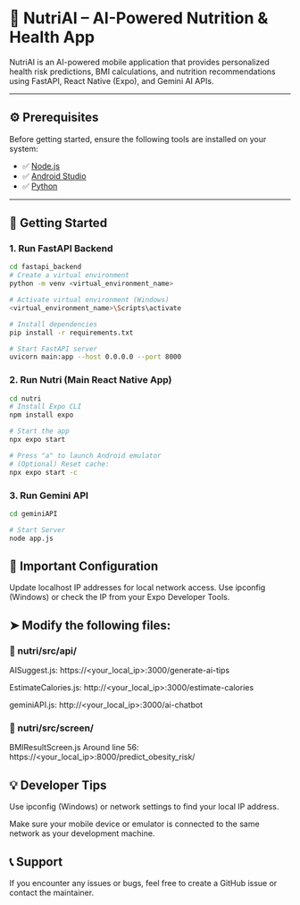 # 🥗 NutriAI – AI-Powered Nutrition & Health App

NutriAI is an AI-powered mobile application that provides personalized health risk predictions, BMI calculations, and nutrition recommendations using FastAPI, React Native (Expo), and Gemini AI APIs.

---

## ⚙️ Prerequisites

Before getting started, ensure the following tools are installed on your system:

- ✅ [Node.js](https://nodejs.org/en)
- ✅ [Android Studio](https://developer.android.com/studio)
- ✅ [Python](https://www.python.org/downloads/)

---

## 🚀 Getting Started

### 1. Run FastAPI Backend

```bash
cd fastapi_backend
# Create a virtual environment
python -m venv <virtual_environment_name>

# Activate virtual environment (Windows)
<virtual_environment_name>\Scripts\activate

# Install dependencies
pip install -r requirements.txt

# Start FastAPI server
uvicorn main:app --host 0.0.0.0 --port 8000
```
### 2. Run Nutri (Main React Native App)
```bash
cd nutri
# Install Expo CLI
npm install expo

# Start the app
npx expo start

# Press "a" to launch Android emulator
# (Optional) Reset cache:
npx expo start -c
```
### 3. Run Gemini API
```bash
cd geminiAPI

# Start Server
node app.js
```

## 🔧 Important Configuration
Update localhost IP addresses for local network access. Use ipconfig (Windows) or check the IP from your Expo Developer Tools.

## ➤ Modify the following files:
### 📂 nutri/src/api/
AISuggest.js:
https://<your_local_ip>:3000/generate-ai-tips

EstimateCalories.js:
http://<your_local_ip>:3000/estimate-calories

geminiAPI.js:
http://<your_local_ip>:3000/ai-chatbot

### 📂 nutri/src/screen/
BMIResultScreen.js
Around line 56:
https://<your_local_ip>:8000/predict_obesity_risk/

## 💡 Developer Tips
Use ipconfig (Windows) or network settings to find your local IP address.

Make sure your mobile device or emulator is connected to the same network as your development machine.

## 📞 Support
If you encounter any issues or bugs, feel free to create a GitHub issue or contact the maintainer.
